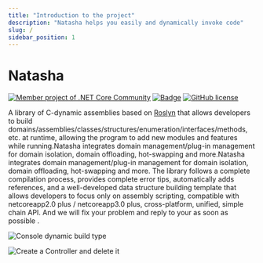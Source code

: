 ```yaml
---
title: "Introduction to the project"
description: "Natasha helps you easily and dynamically invoke code"
slug: /
sidebar_position: 1
---
```


# Natasha

[![Member project of .NET Core Community](https://img.shields.io/badge/member%20project%20of-NCC-9e20c9.svg)](https://github.com/dotnetcore) [![Badge](https://img.shields.io/badge/link-996.icu-red.svg)](https://996.icu/#/zh_CN) [![GitHub license](https://img.shields.io/github/license/dotnetcore/natasha.svg)](https://github.com/dotnetcore/Natasha/blob/master/LICENSE)

A library of C-dynamic assemblies based on [Roslyn](https://github.com/dotnet/roslyn) that allows developers to build domains/assemblies/classes/structures/enumeration/interfaces/methods, etc. at runtime, allowing the program to add new modules and features while running.Natasha integrates domain management/plug-in management for domain isolation, domain offloading, hot-swapping and more.Natasha integrates domain management/plug-in management for domain isolation, domain offloading, hot-swapping and more. The library follows a complete compilation process, provides complete error tips, automatically adds references, and a well-developed data structure building template that allows developers to focus only on assembly scripting, compatible with netcoreapp2.0 plus / netcoreapp3.0 plus, cross-platform, unified, simple chain API. And we will fix your problem and reply to your [](https://github.com/dotnetcore/Natasha/issues/new)as soon as possible .

![Console dynamic build type](/images/console.gif)

![Create a Controller and delete it](/images/create_controller_deletion.gif)
